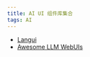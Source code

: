```yaml
---
title: AI UI 组件库集合
tags: AI
---
```


* [Langui](../l/langui.md)
* [Awesome LLM WebUIs](../a/awesome-llm-web-ui.md)